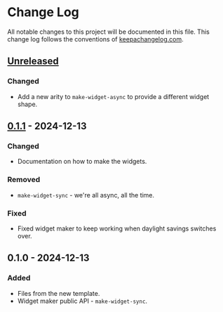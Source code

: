 # Change Log
All notable changes to this project will be documented in this file. This change log follows the conventions of [keepachangelog.com](http://keepachangelog.com/).

## [Unreleased]
### Changed
- Add a new arity to `make-widget-async` to provide a different widget shape.

## [0.1.1] - 2024-12-13
### Changed
- Documentation on how to make the widgets.

### Removed
- `make-widget-sync` - we're all async, all the time.

### Fixed
- Fixed widget maker to keep working when daylight savings switches over.

## 0.1.0 - 2024-12-13
### Added
- Files from the new template.
- Widget maker public API - `make-widget-sync`.

[Unreleased]: https://github.com/benjaminbinford/day13/compare/0.1.1...HEAD
[0.1.1]: https://github.com/benjaminbinford/day13/compare/0.1.0...0.1.1
